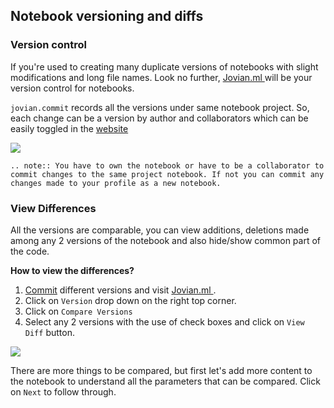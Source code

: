 ## Notebook versioning and diffs

### Version control

If you're used to creating many duplicate versions of notebooks with slight modifications and long file names. Look no further, <a href="https://jovian.ml?utm_source=docs" target=_blank> Jovian.ml </a> will be your version control for notebooks.

`jovian.commit` records all the versions under same notebook project. So, each change can be a version by author and collaborators which can be easily toggled in the <a href="https://jovian.ml?utm_source=docs" target=_blank> website </a>

<img src="https://imgur.com/pkLzNum.png" class="screenshot">

```eval_rst
.. note:: You have to own the notebook or have to be a collaborator to commit changes to the same project notebook. If not you can commit any changes made to your profile as a new notebook.
```

### View Differences

All the versions are comparable, you can view additions, deletions made among any 2 versions of the notebook and also hide/show common part of the code.

**How to view the differences?**

1. [Commit](../jvn/commit) different versions and visit <a href="https://jovian.ml?utm_source=docs" target=_blank> Jovian.ml </a>.
2. Click on `Version` drop down on the right top corner.
3. Click on `Compare Versions`
4. Select any 2 versions with the use of check boxes and click on `View Diff` button.

<img src="https://i.imgur.com/bCSoyL4.gif" class="screenshot">

There are more things to be compared, but first let's add more content to the notebook to understand all the parameters that can be compared. Click on `Next` to follow through.
